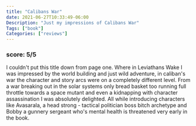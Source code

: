 ```yaml
---
title: "Calibans War"
date: 2021-06-27T10:33:49-06:00
Description: "Just my impressions of Calibans War"
Tags: ["book"]
Categories: ["reviews"]
---
```


### score: 5/5 

I couldn't put this title down from page one. Where in Leviathans Wake
I was impressed by the world building and just wild adventure, in caliban's 
war the character and story arcs were on a completely different level. From
a war breaking out in the solar systems only bread basket too running full
throttle towards a space mutant and even a kidnapping with character assassination
I was absolutely delighted. All while introducing characters like Avasarala, a
head strong - tactical politician boss bitch archetype and Bobby a gunnery sergeant
who's mental health is threatened very early in the book.